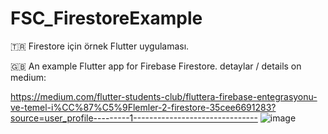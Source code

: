 # FSC_FirestoreExample
🇹🇷 Firestore için örnek Flutter uygulaması. 

🇬🇧 An example Flutter app for Firebase Firestore. detaylar / details on medium: 

https://medium.com/flutter-students-club/fluttera-firebase-entegrasyonu-ve-temel-i%CC%87%C5%9Flemler-2-firestore-35cee6691283?source=user_profile---------1------------------------------- 
![image](https://user-images.githubusercontent.com/40144559/156418736-b4b33a8d-c78d-4378-b6e5-4232caf98a58.png)
